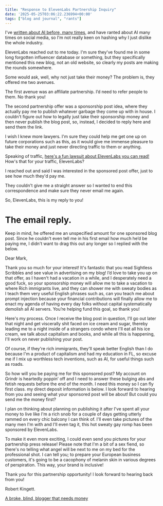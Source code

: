 ```yaml
---
title: "Response to ElevenLabs Partnership Inquiry"
date: '2025-05-25T03:06:22.236994+00:00'
tags: ["blog and journal", "rants"]
---
```


I've [written about AI before, many times,](/posts/tags/ai/) and have ranted about AI many times on social media, so I'm not really keen on hashing why I just dislike the whole industry.

ElevenLabs reached out to me today. I'm sure they've found me in some long forgotten influencer database or something, but they specifically mentioned this new blog, not an old website, so clearly my posts are making the rounds somewhere.

Some would ask, well, why not just take their money? The problem is, they offered me two avenues.

The first avenue was an affiliate partnership. I’d need to refer people to them. No thank you!

The second partnership offer was a sponsorship post idea, where they actually pay me to publish whatever garbage they come up with in house. I couldn't figure out how to legally just take their sponsorship money and then never publish the blog post, so, instead, I decided to reply here and send them the link.

I wish I knew more lawyers. I'm sure they could help me get one up on future corporations such as this, as it would give me immense pleasure to take their money and just never directing traffic to them or anything.

Speaking of traffic, [here's a fun lawsuit about ElevenLabs you can read!](https://www.thevoicerealm.com/blog/a-look-into-the-elevenlabs-lawsuit/) How's that for your traffic, ElevenLabs?

I reached out and said I was interested in the sponsored post offer, just to see how much they'd pay me.

They couldn't give me a straight answer so I wanted to end this correspondence and make sure they never email me again.

So, ElevenLabs, this is my reply to you!

# The email reply.

Keep in mind, he offered me an unspecified amount for one sponsored blog post. Since he couldn't even tell me in his first email how much he’d be paying me, I didn't want to drag this out any longer so I replied with the below.

Dear Mark,

Thank you so much for your interest! It's fantastic that you read Sightless Scribbles and see value in advertising on my blog! I’d love to take you up on that offer, as I haven't had a vacation in a while, and I desperately need a good fuck, so your sponsorship money will allow me to take a vacation to where Rich immigrants live, and they can shower me with sweaty bodies as I teach them very useful English phrases such as, can you teach me about prompt injection because your financial contributions will finally allow me to enact my agenda of having every day folks without capital systematically demolish all AI servers. You’re helping fund this goal, so thank you!

Here's my process. Once I receive the blog post in question, I'll go out later that night and get viscerally shit faced on ice cream and sugar, thereby leading me to a night inside of a strangers condo where I'll eat all his ice cream, we talk about capitalism and books, and while all this is happening, I'll work on never publishing your post.

Of course, if they're rich immigrants, they'll speak better English than I do because I'm a product of capitalism and had my education in FL, so excuse me if I mix up worthless tech inventions, such as AI, for useful things such as roads.

So how will you be paying me for this sponsored post? My account on Grindr is heartedly poppin’ off and I need to answer these bulging abs and fetish requests before the end of the month. I need this money so I can fly first class. my direct deposit information is below. I look forward to hearing from you and seeing what your sponsored post will be about! But could you send me the money first?

I plan on thinking about planning on publishing it after I've spent all your money to live like I'm a rich snob for a couple of days getting utterly rammed on every chic balcony I can think of. I'll even take pictures of the many men I'm with and I'll even tag it, this hot sweaty gay romp has been sponsored by ElevenLabs.

To make it even more exciting, I could even send you pictures for your partnership press release! Please note that I'm a bit of a sex fiend, so there's no telling what angel will be next to me on my bed for the professional shot. I can tell you; to prepare your European business customers, it's going to be a cacophony of melanin   skin in various degrees of perspiration. This way, your brand is inclusive!

Thank you for this partnership opportunity! I look forward to hearing back from you!

Robert Kingett.

[A broke, blind, blogger that needs money](/support/)